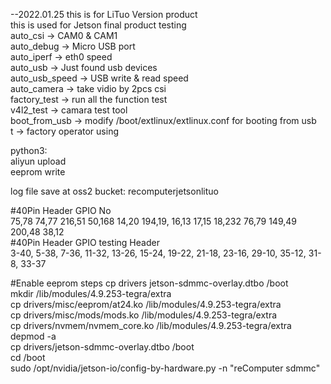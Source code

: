 --2022.01.25 this is for LiTuo Version product      
this is used for Jetson final product testing     
auto_csi 	-> CAM0 & CAM1   
auto_debug	-> Micro USB port   
auto_iperf	-> eth0 speed   
auto_usb	-> Just found usb devices   
auto_usb_speed	-> USB write & read speed   
auto_camera	-> take vidio by 2pcs csi   
factory_test	-> run all the function test   
v4l2_test	-> camara test tool   
boot_from_usb	-> modify /boot/extlinux/extlinux.conf for booting from usb   
t		-> factory operator using   

python3:   
aliyun upload   
eeprom write   

log file save at oss2 bucket: recomputerjetsonlituo   

#40Pin Header GPIO No   
75,78 74,77 216,51 50,168 14,20 194,19, 16,13 17,15 18,232 76,79 149,49 200,48 38,12   
#40Pin Header GPIO testing Header   
3-40, 5-38, 7-36, 11-32, 13-26, 15-24, 19-22, 21-18, 23-16, 29-10, 35-12, 31-8, 33-37   

#Enable eeprom steps
cp drivers jetson-sdmmc-overlay.dtbo /boot   
mkdir /lib/modules/4.9.253-tegra/extra   
cp drivers/misc/eeprom/at24.ko /lib/modules/4.9.253-tegra/extra   
cp drivers/misc/mods/mods.ko /lib/modules/4.9.253-tegra/extra   
cp drivers/nvmem/nvmem_core.ko /lib/modules/4.9.253-tegra/extra   
depmod -a   
cp drivers/jetson-sdmmc-overlay.dtbo /boot   
cd /boot   
sudo /opt/nvidia/jetson-io/config-by-hardware.py -n "reComputer sdmmc"   



